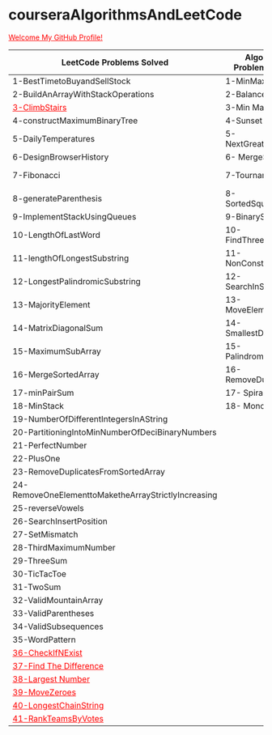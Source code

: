 # courseraAlgorithmsAndLeetCode
<a href="https://github.com/hygiei4" style="color:red">Welcome My GitHub Profile!</a>

| LeetCode Problems Solved  | AlgoExpert Problems Solved | Coursera Implementation| Coursera Assignment |
| ----------------- | ------------- | ------------- | ------------- |
| 1-BestTimetoBuyandSellStock   | 1-MinMaxStack  | 1- Knuth | 1- Deque |
| 2-BuildAnArrayWithStackOperations  |2-Balanced Brackets  | 2- Queue |
| <a href="https://leetcode.com/problems/climbing-stairs/" style="color:red">3-ClimbStairs</a>  | 3-Min Max Stack | 3- QuickFind |
| 4-constructMaximumBinaryTree  | 4-Sunset Views | 4- QuickUnion |
| 5-DailyTemperatures  | 5- NextGreaterElement | 5- ResizingArray |
| 6-DesignBrowserHistory  | 6- MergeSort | 6-Stack |
| 7-Fibonacci  | 7-TournamentWinner |7-SuccessorWithDelete |
| 8-generateParenthesis  | 8-SortedSquaredArray | 8- TwoStack | 
| 9-ImplementStackUsingQueues  |9-BinarySearch | 9-UnionFind |
| 10-LengthOfLastWord  |10-FindThreeLargNumb| 10-SelectionSort |
| 11-lengthOfLongestSubstring  |11-NonConstChange | 11-InsertionSort | 
| 12-LongestPalindromicSubstring  | 12-SearchInSortedMatrix | 12-ShellSort |
| 13-MajorityElement  | 13- MoveElementToEnd|13- KnuthShuffle |
| 14-MatrixDiagonalSum  | 14-SmallestDifference | 14-MergeSort |
| 15-MaximumSubArray  | 15- PalindromeCheck
| 16-MergeSortedArray  | 16- RemoveDupLinkedLst
| 17-minPairSum  | 17- SpiralTraverse |
| 18-MinStack  | 18- MonotonicArray |
| 19-NumberOfDifferentIntegersInAString  |
| 20-PartitioningIntoMinNumberOfDeciBinaryNumbers  |
| 21-PerfectNumber  |
| 22-PlusOne  |
| 23-RemoveDuplicatesFromSortedArray  |
| 24-RemoveOneElementtoMaketheArrayStrictlyIncreasing  |
| 25-reverseVowels  |
| 26-SearchInsertPosition  |
| 27-SetMismatch  |
| 28-ThirdMaximumNumber  |
| 29-ThreeSum  |
| 30-TicTacToe  |
| 31-TwoSum  |
| 32-ValidMountainArray  |
| 33-ValidParentheses  |
| 34-ValidSubsequences  |
| 35-WordPattern  |
| <a href="https://leetcode.com/problems/check-if-n-and-its-double-exist/" style="color:red">36-CheckIfNExist</a> |
| <a href="https://leetcode.com/problems/find-the-difference/" style="color:red">37-Find The Difference</a> |
| <a href="https://leetcode.com/problems/largest-number/" style="color:red">38-Largest Number</a> |
| <a href="https://leetcode.com/problems/move-zeroes/" style="color:red">39-MoveZeroes</a> |
| <a href="https://leetcode.com/problems/longest-string-chain/" style="color:red">40-LongestChainString</a> |
| <a href="https://leetcode.com/problems/rank-teams-by-votes/" style="color:red">41-RankTeamsByVotes</a> |






